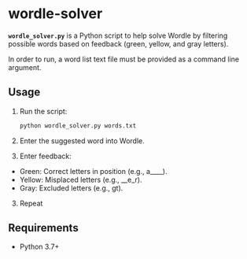 # wordle-solver

**`wordle_solver.py`** is a Python script to help solve Wordle by filtering possible words based on feedback (green, yellow, and gray letters).

In order to run, a word list text file must be provided as a command line argument.

## Usage
1. Run the script:  
   ```bash
   python wordle_solver.py words.txt
   ```

2. Enter the suggested word into Wordle.

3. Enter feedback:
- Green: Correct letters in position (e.g., a____).
- Yellow: Misplaced letters (e.g., __e_r).
- Gray: Excluded letters (e.g., gt).

3. Repeat

## Requirements
- Python 3.7+

